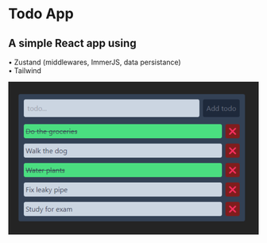 # Todo App

## A simple React app using

• Zustand (middlewares, ImmerJS, data persistance)  
• Tailwind

![app preview](images/app.png)

